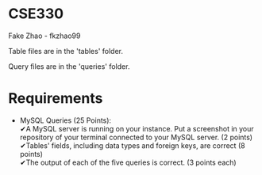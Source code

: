 # CSE330
Fake Zhao - fkzhao99  

Table files are in the 'tables' folder.  

Query files are in the 'queries' folder.

# Requirements
- MySQL Queries (25 Points):  
✔A MySQL server is running on your instance. Put a screenshot in your repository of your terminal connected to your MySQL server. (2 points)  
✔Tables' fields, including data types and foreign keys, are correct (8 points)  
✔The output of each of the five queries is correct. (3 points each)  
